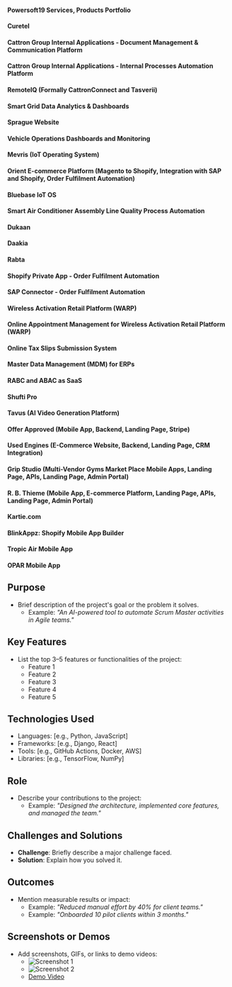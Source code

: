 #### Powersoft19 Services, Products Portfolio
#### Curetel
#### Cattron Group Internal Applications - Document Management & Communication Platform
#### Cattron Group Internal Applications - Internal Processes Automation Platform
#### RemoteIQ (Formally CattronConnect and Tasverii)
#### Smart Grid Data Analytics & Dashboards
#### Sprague Website
#### Vehicle Operations Dashboards and Monitoring
#### Mevris (IoT Operating System)
#### Orient E-commerce Platform (Magento to Shopify, Integration with SAP and Shopify, Order Fulfilment Automation)
#### Bluebase IoT OS
#### Smart Air Conditioner Assembly Line Quality Process Automation
#### Dukaan
#### Daakia
#### Rabta
#### Shopify Private App - Order Fulfilment Automation
#### SAP Connector - Order Fulfilment Automation
#### Wireless Activation Retail Platform (WARP) 
#### Online Appointment Management for Wireless Activation Retail Platform (WARP)
#### Online Tax Slips Submission System
#### Master Data Management (MDM) for ERPs
#### RABC and ABAC as SaaS
#### Shufti Pro
#### Tavus (AI Video Generation Platform)
#### Offer Approved (Mobile App, Backend, Landing Page, Stripe)
#### Used Engines (E-Commerce Website, Backend, Landing Page, CRM Integration)
#### Grip Studio (Multi-Vendor Gyms Market Place Mobile Apps, Landing Page, APIs, Landing Page, Admin Portal)
#### R. B. Thieme (Mobile App, E-commerce Platform, Landing Page, APIs, Landing Page, Admin Portal)
#### Kartie.com
#### BlinkAppz: Shopify Mobile App Builder
#### Tropic Air Mobile App
#### OPAR Mobile App

## Purpose
- Brief description of the project's goal or the problem it solves.
  - Example: *"An AI-powered tool to automate Scrum Master activities in Agile teams."*

## Key Features
- List the top 3–5 features or functionalities of the project:
  - Feature 1
  - Feature 2
  - Feature 3
  - Feature 4
  - Feature 5

## Technologies Used
- Languages: [e.g., Python, JavaScript]
- Frameworks: [e.g., Django, React]
- Tools: [e.g., GitHub Actions, Docker, AWS]
- Libraries: [e.g., TensorFlow, NumPy]

## Role
- Describe your contributions to the project:
  - Example: *"Designed the architecture, implemented core features, and managed the team."*

## Challenges and Solutions
- **Challenge**: Briefly describe a major challenge faced.
- **Solution**: Explain how you solved it.

## Outcomes
- Mention measurable results or impact:
  - Example: *"Reduced manual effort by 40% for client teams."*
  - Example: *"Onboarded 10 pilot clients within 3 months."*

## Screenshots or Demos
- Add screenshots, GIFs, or links to demo videos:
  - ![Screenshot 1](#)
  - ![Screenshot 2](#)
  - [Demo Video](#)
